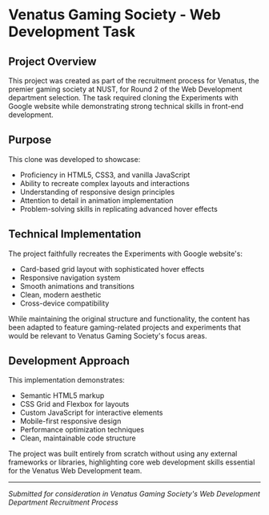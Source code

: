 # Venatus Gaming Society - Web Development Task

## Project Overview

This project was created as part of the recruitment process for Venatus, the premier gaming society at NUST, for Round 2 of the Web Development department selection. The task required cloning the Experiments with Google website while demonstrating strong technical skills in front-end development.

## Purpose

This clone was developed to showcase:
- Proficiency in HTML5, CSS3, and vanilla JavaScript
- Ability to recreate complex layouts and interactions
- Understanding of responsive design principles
- Attention to detail in animation implementation
- Problem-solving skills in replicating advanced hover effects

## Technical Implementation

The project faithfully recreates the Experiments with Google website's:
- Card-based grid layout with sophisticated hover effects
- Responsive navigation system
- Smooth animations and transitions
- Clean, modern aesthetic
- Cross-device compatibility

While maintaining the original structure and functionality, the content has been adapted to feature gaming-related projects and experiments that would be relevant to Venatus Gaming Society's focus areas.

## Development Approach

This implementation demonstrates:
- Semantic HTML5 markup
- CSS Grid and Flexbox for layouts
- Custom JavaScript for interactive elements
- Mobile-first responsive design
- Performance optimization techniques
- Clean, maintainable code structure

The project was built entirely from scratch without using any external frameworks or libraries, highlighting core web development skills essential for the Venatus Web Development team.

--- 

*Submitted for consideration in Venatus Gaming Society's Web Development Department Recruitment Process*